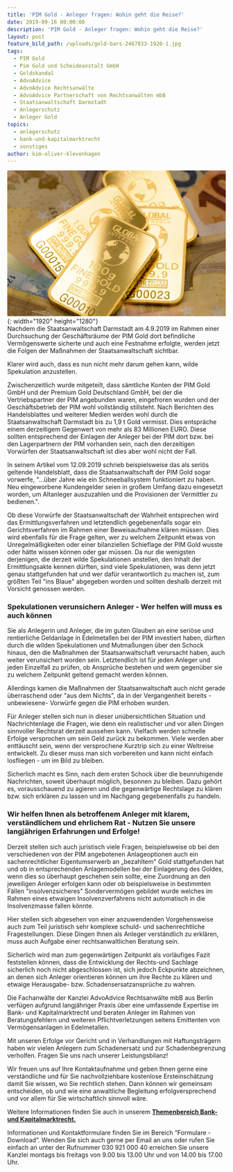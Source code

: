 ```yaml
---
title: 'PIM Gold - Anleger fragen: Wohin geht die Reise?'
date: 2019-09-16 00:00:00
description: 'PIM Gold - Anleger fragen: Wohin geht die Reise?'
layout: post
feature_bild_path: /uploads/gold-bars-2467833-1920-1.jpg
tags:
  - PIM Gold
  - Pim Gold und Scheideanstalt GmbH
  - Goldskandal
  - AdvoAdvice
  - AdvoAdvice Rechtsanwälte
  - AdvoAdvice Partnerschaft von Rechtsanwälten mbB
  - Staatsanwaltschaft Darmstadt
  - Anlegerschutz
  - Anleger Gold
topics:
  - anlegerschutz
  - bank-und-kapitalmarktrecht
  - sonstiges
author: kim-oliver-klevenhagen
---
```


![](/uploads/gold-bars-2467833-1920-2.jpg){: width="1920" height="1280"}<br>Nachdem die Staatsanwaltschaft Darmstadt am 4.9.2019 im Rahmen einer Durchsuchung der Gesch&auml;ftsr&auml;ume der PIM Gold dort befindliche Vermögenswerte sicherte und auch eine Festnahme erfolgte, werden jetzt die Folgen der Ma&szlig;nahmen der Staatsanwaltschaft sichtbar.&nbsp;

Klarer wird auch, dass es nun nicht mehr darum gehen kann, wilde Spekulation anzustellen.&nbsp;

Zwischenzeitlich wurde mitgeteilt, dass s&auml;mtliche Konten der PIM Gold GmbH und der Premium Gold Deutschland GmbH, bei der die Vertriebspartner der PIM angebunden waren, eingefroren wurden und der Gesch&auml;ftsbetrieb der PIM wohl vollst&auml;ndig stillsteht. Nach Berichten des Handelsblattes und weiterer Medien werden wohl durch die Staatsanwaltschaft Darmstadt bis zu 1,9 t Gold vermisst. Dies entspr&auml;che einem derzeitigem Gegenwert von mehr als 83 Millionen EURO. Diese sollten entsprechend der Einlagen der Anleger bei der PIM dort bzw. bei den Lagerpartnern der PIM vorhanden sein, nach den derzeitigen Vorw&uuml;rfen der Staatsanwaltschaft ist dies aber wohl nicht der Fall.

In seinem Artikel vom 12.09.2019 schrieb beispielsweise das als seriös geltende Handelsblatt, dass die Staatsanwaltschaft der PIM Gold sogar vorwerfe, "…&uuml;ber Jahre wie ein Schneeballsystem funktioniert zu haben. Neu eingeworbene Kundengelder seien in gro&szlig;em Umfang dazu eingesetzt worden, um Altanleger auszuzahlen und die Provisionen der Vermittler zu bedienen.".

Ob diese Vorw&uuml;rfe der Staatsanwaltschaft der Wahrheit entsprechen wird das Ermittlungsverfahren und letztendlich gegebenenfalls sogar ein Gerichtsverfahren im Rahmen einer Beweisaufnahme kl&auml;ren m&uuml;ssen. Dies wird ebenfalls f&uuml;r die Frage gelten, wer zu welchem Zeitpunkt etwas von Unregelm&auml;&szlig;igkeiten oder einer bilanziellen Schieflage der PIM Gold wusste oder h&auml;tte wissen können oder gar m&uuml;ssen. Da nur die wenigsten derjenigen, die derzeit wilde Spekulationen anstellen, den Inhalt der Ermittlungsakte kennen d&uuml;rften, sind viele Spekulationen, was denn jetzt genau stattgefunden hat und wer daf&uuml;r verantwortlich zu machen ist, zum grö&szlig;ten Teil "ins Blaue" abgegeben worden und sollten deshalb derzeit mit Vorsicht genossen werden.&nbsp;

### Spekulationen verunsichern Anleger&nbsp;**\- Wer helfen will muss es auch können**

Sie als Anlegerin und Anleger, die im guten Glauben an eine seriöse und rentierliche Geldanlage in Edelmetallen bei der PIM investiert haben, d&uuml;rften durch die wilden Spekulationen und Mutma&szlig;ungen &uuml;ber den Schock hinaus, den die Ma&szlig;nahmen der Staatsanwaltschaft verursacht haben, auch weiter verunsichert worden sein. Letztendlich ist f&uuml;r jeden Anleger und jeden Einzelfall zu pr&uuml;fen, ob Anspr&uuml;che bestehen und wem gegen&uuml;ber sie zu welchem Zeitpunkt geltend gemacht werden können.&nbsp;

Allerdings kamen die Ma&szlig;nahmen der Staatsanwaltschaft auch nicht gerade &uuml;berraschend oder "aus dem Nichts", da in der Vergangenheit bereits -unbewiesene- Vorw&uuml;rfe gegen die PIM erhoben wurden.

F&uuml;r Anleger stellen sich nun in dieser un&uuml;bersichtlichen Situation und Nachrichtenlage die Fragen, wie denn ein realistischer und vor allen Dingen sinnvoller Rechtsrat derzeit aussehen kann. Vielfach werden schnelle Erfolge versprochen um sein Geld zur&uuml;ck zu bekommen. Viele werden aber entt&auml;uscht sein, wenn der versprochene Kurztrip sich zu einer Weltreise entwickelt. Zu dieser muss man sich vorbereiten und kann nicht einfach losfliegen - um im Bild zu bleiben.

Sicherlich macht es Sinn, nach dem ersten Schock &uuml;ber die beunruhigende Nachrichten, soweit &uuml;berhaupt möglich, besonnen zu bleiben. Dazu gehört es, vorausschauend zu agieren und die gegenw&auml;rtige Rechtslage zu kl&auml;ren bzw. sich erkl&auml;ren zu lassen und im Nachgang gegebenenfalls zu handeln.

### Wir helfen Ihnen als betroffenem Anleger mit klarem, verst&auml;ndlichem und ehrlichem Rat - Nutzen Sie unsere langj&auml;hrigen Erfahrungen und Erfolge\!

Derzeit stellen sich auch juristisch viele Fragen, beispielsweise ob bei den verschiedenen von der PIM angebotenen Anlageoptionen auch ein sachenrechtlicher Eigentumserwerb an „bezahltem" Gold stattgefunden hat und ob in entsprechenden Anlagemodellen bei der Einlagerung des Goldes, wenn dies so &uuml;berhaupt geschehen sein sollte, eine Zuordnung an den jeweiligen Anleger erfolgen kann oder ob beispielsweise in bestimmten F&auml;llen "insolvenzsicheres" Sondervermögen gebildet wurde welches im Rahmen eines etwaigen Insolvenzverfahrens nicht automatisch in die Insolvenzmasse fallen könnte.&nbsp;

Hier stellen sich abgesehen von einer anzuwendenden Vorgehensweise auch zum Teil juristisch sehr komplexe schuld- und sachenrechtliche Fragestellungen. Diese Dingen Ihnen als Anleger verst&auml;ndlich zu erkl&auml;ren, muss auch Aufgabe einer rechtsanwaltlichen Beratung sein.

Sicherlich wird man zum gegenw&auml;rtigen Zeitpunkt als vorl&auml;ufiges Fazit feststellen können, dass die Entwicklung der Rechts-und Sachlage sicherlich noch nicht abgeschlossen ist, sich jedoch Eckpunkte abzeichnen, an denen sich Anleger orientieren können um ihre Rechte zu kl&auml;ren und etwaige Herausgabe- bzw. Schadensersatzanspr&uuml;che zu wahren.

Die Fachanw&auml;lte der Kanzlei AdvoAdvice Rechtsanw&auml;lte mbB aus Berlin verf&uuml;gen aufgrund langj&auml;hriger Praxis &uuml;ber eine umfassende Expertise im Bank- und Kapitalmarktrecht und beraten Anleger im Rahmen von Beratungsfehlern und weiteren Pflichtverletzungen seitens Emittenten von Vermögensanlagen in Edelmetallen.&nbsp;

Mit unseren Erfolge vor Gericht und in Verhandlungen mit Haftungstr&auml;gern haben wir vielen Anlegern zum Schadenersatz und zur Schadenbegrenzung verholfen. Fragen Sie uns nach unserer Leistungsbilanz\!

Wir freuen uns auf Ihre Kontaktaufnahme und geben Ihnen gerne eine verst&auml;ndliche und f&uuml;r Sie nachvollziehbare kostenlose Ersteinsch&auml;tzung damit Sie wissen, wo Sie rechtlich stehen. Dann können wir gemeinsam entscheiden, ob und wie eine anwaltliche Begleitung erfolgversprechend und vor allem f&uuml;r Sie wirtschaftlich sinnvoll w&auml;re.

Weitere Informationen finden Sie auch in unserem&nbsp;[**Themenbereich Bank- und Kapitalmarktrecht.**](https://advoadvice.de/themen/bank-und-kapitalmarktrecht/)

Informationen und Kontaktformulare finden Sie im Bereich ”Formulare - Download”. Wenden Sie sich auch gerne per Email an uns oder rufen Sie einfach an unter der Rufnummer 030 921 000 40 erreichen Sie unsere Kanzlei montags bis freitags von 9.00 bis 13.00 Uhr und von 14.00 bis 17.00 Uhr.&nbsp;